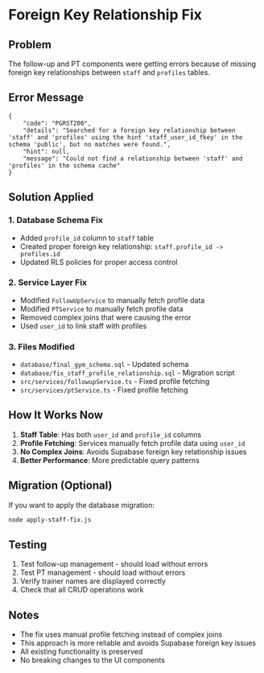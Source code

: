 # Foreign Key Relationship Fix

## Problem
The follow-up and PT components were getting errors because of missing foreign key relationships between `staff` and `profiles` tables.

## Error Message
```
{
    "code": "PGRST200",
    "details": "Searched for a foreign key relationship between 'staff' and 'profiles' using the hint 'staff_user_id_fkey' in the schema 'public', but no matches were found.",
    "hint": null,
    "message": "Could not find a relationship between 'staff' and 'profiles' in the schema cache"
}
```

## Solution Applied

### 1. Database Schema Fix
- Added `profile_id` column to `staff` table
- Created proper foreign key relationship: `staff.profile_id -> profiles.id`
- Updated RLS policies for proper access control

### 2. Service Layer Fix
- Modified `FollowUpService` to manually fetch profile data
- Modified `PTService` to manually fetch profile data
- Removed complex joins that were causing the error
- Used `user_id` to link staff with profiles

### 3. Files Modified
- `database/final_gym_schema.sql` - Updated schema
- `database/fix_staff_profile_relationship.sql` - Migration script
- `src/services/followupService.ts` - Fixed profile fetching
- `src/services/ptService.ts` - Fixed profile fetching

## How It Works Now

1. **Staff Table**: Has both `user_id` and `profile_id` columns
2. **Profile Fetching**: Services manually fetch profile data using `user_id`
3. **No Complex Joins**: Avoids Supabase foreign key relationship issues
4. **Better Performance**: More predictable query patterns

## Migration (Optional)

If you want to apply the database migration:

```bash
node apply-staff-fix.js
```

## Testing

1. Test follow-up management - should load without errors
2. Test PT management - should load without errors
3. Verify trainer names are displayed correctly
4. Check that all CRUD operations work

## Notes

- The fix uses manual profile fetching instead of complex joins
- This approach is more reliable and avoids Supabase foreign key issues
- All existing functionality is preserved
- No breaking changes to the UI components
